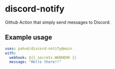 # discord-notify

Github Action that simply send messages to Discord.

## Example usage

```yaml
uses: pahud/discord-notify@main
with:
  webhook: ${{ secrets.WEBHOOK }}
  message: "Hello there!!"
```